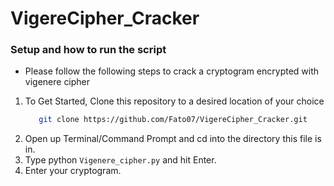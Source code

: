 # VigereCipher_Cracker

### Setup and how to run the script
- Please follow the following steps to crack a cryptogram encrypted with vigenere cipher

1. To Get Started, Clone this repository to a desired location of your choice
    ```bash
       git clone https://github.com/Fato07/VigereCipher_Cracker.git
   ```
2. Open up Terminal/Command Prompt and cd into the directory this file is in.
3. Type python ```Vigenere_cipher.py``` and hit Enter.
4. Enter your cryptogram.
